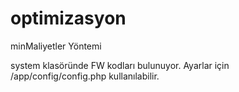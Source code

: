 optimizasyon
============

minMaliyetler Yöntemi

system klasöründe FW kodları bulunuyor.
Ayarlar için /app/config/config.php kullanılabilir.

